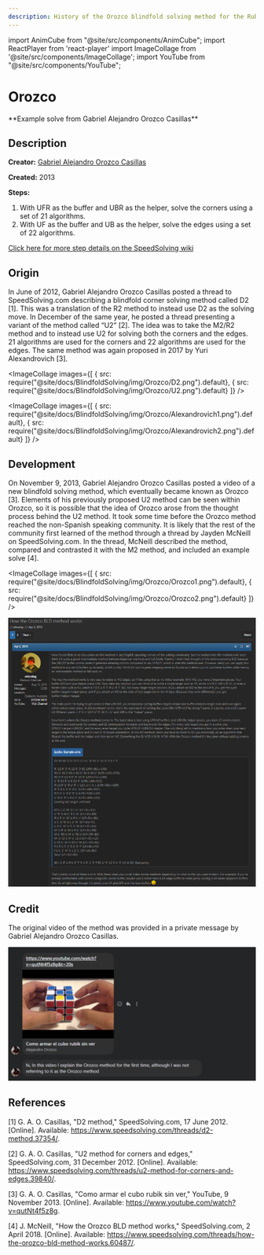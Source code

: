 ```yaml
---
description: History of the Orozco blindfold solving method for the Rubik's Cube.
---
```


import AnimCube from "@site/src/components/AnimCube";
import ReactPlayer from 'react-player'
import ImageCollage from '@site/src/components/ImageCollage';
import YouTube from "@site/src/components/YouTube";

# Orozco

<AnimCube params="config=../../ReconstructionConfig.txt&initmove=L R2 D' U B2 U2 F D' B2 F' L2 U2 F' D U' B D' U R D' U' F2 D' R D2&move={Scramble: L R2 D' U B2 U2 F D' B2 F' L2 U2 F' D U' B D' U R D' U' F2 D' R D2}{URF-LUF-UBR: R' U' R' D' R U R' D R2}R' U' R' D' R U R' D R2.{URF-UBR-DLF: U' R D2 R' U R D2 R'}U' R D2 R' U R D2 R'.{URF-DFR-UBR: D' l U R' D2 R U' R' D2 x D}D' l U R' D2 R U' R' D2 x D.{URF-UBR-BRU: U L' U' L U L' U' R' U L U' L' U L U' R}U L' U' L U L' U' R' U L U' L' U L U' R.{URF-DRB-UBR: D x D2 R' U' R D2 R' U l D'}D x D2 R' U' R D2 R' U l D'.{URF-UBR-LBU: R U R D R' U' R D' R2}R U R D R' U' R D' R2.{UF-LB-UB: U' L U M' U' L' U M}U' L U M' U' L' U M.{UF-UB-BR: M' U R' U' M U R U'}M' U R' U' M U R U'.{UF-BD-UB: D' U R2 U' M' U R2 U' M D}D' U R2 U' M' U R2 U' M D.{UF-UB-DR: M' U R2 U' M U R2 U'}M' U R2 U' M U R2 U'.{UF-UR-UB: R U R' U' M' U R U' r'}R U R' U' M' U R U' r'.{UF-UB-FD: D U' R2 U M U' R2 U M' D'}D U' R2 U M U' R2 U M' D'.{UF-LD-UB: U' L2 U M' U' L2 U M}U' L2 U M' U' L2 U M.{UF-UB-RF: U' R U M U' R' U M'}U' R U M U' R' U M'.{UF + UB flip: M U M U M U2 M' U M' U M' U2}M U M U M U2 M' U M' U M' U2.{UF-UB-UR: r U R' U' M U R U' R'}r U R' U' M U R U' R'.{UF-UL-UB: L' U' L U M' U' L' U l}L' U' L U M' U' L' U l.{UF-UB-LF: M' U' L' U M U' L U}M' U' L' U M U' L U.{Parity: y' L2 R' U2 R U2 R' F R U R' U' R' F' R2' U' L2 y}y' L2 R' U2 R U2 R' F R U R' U' R' F' R2' U' L2 y" width="600px" height="400px" />
**Example solve from Gabriel Alejandro Orozco Casillas**

## Description

**Creator:** [Gabriel Alejandro Orozco Casillas](CubingContributors/MethodDevelopers.md#orozco-casillas-gabriel-alejandro)

**Created:** 2013

**Steps:**

1. With UFR as the buffer and UBR as the helper, solve the corners using a set of 21 algorithms.
2. With UF as the buffer and UB as the helper, solve the edges using a set of 22 algorithms.

[Click here for more step details on the SpeedSolving wiki](https://www.speedsolving.com/wiki/index.php?title=Orozco_method)

## Origin

In June of 2012, Gabriel Alejandro Orozco Casillas posted a thread to SpeedSolving.com describing a blindfold corner solving method called D2 [1]. This was a translation of the R2 method to instead use D2 as the solving move. In December of the same year, he posted a thread presenting a variant of the method called “U2” [2]. The idea was to take the M2/R2 method and to instead use U2 for solving both the corners and the edges. 21 algorithms are used for the corners and 22 algorithms are used for the edges. The same method was again proposed in 2017 by Yuri Alexandrovich [3].

<ImageCollage
images={[
{ src: require("@site/docs/BlindfoldSolving/img/Orozco/D2.png").default},
{ src: require("@site/docs/BlindfoldSolving/img/Orozco/U2.png").default}
]}
/>

<ImageCollage
images={[
{ src: require("@site/docs/BlindfoldSolving/img/Orozco/Alexandrovich1.png").default},
{ src: require("@site/docs/BlindfoldSolving/img/Orozco/Alexandrovich2.png").default}
]}
/>

## Development

On November 9, 2013, Gabriel Alejandro Orozco Casillas posted a video of a new blindfold solving method, which eventually became known as Orozco [3]. Elements of his previously proposed U2 method can be seen within Orozco, so it is possible that the idea of Orozco arose from the thought process behind the U2 method. It took some time before the Orozco method reached the non-Spanish speaking community. It is likely that the rest of the community first learned of the method through a thread by Jayden McNeill on SpeedSolving.com. In the thread, McNeill described the method, compared and contrasted it with the M2 method, and included an example solve [4].

<YouTube embedId="qutNt4f5z8g" />

<ImageCollage
images={[
{ src: require("@site/docs/BlindfoldSolving/img/Orozco/Orozco1.png").default},
{ src: require("@site/docs/BlindfoldSolving/img/Orozco/Orozco2.png").default}
]}
/>

![](../img/Orozco/McNeill.png)

## Credit

The original video of the method was provided in a private message by Gabriel Alejandro Orozco Casillas.

![](../img/Orozco/OrozcoChat.png)

## References

[1] G. A. O. Casillas, "D2 method," SpeedSolving.com, 17 June 2012. [Online]. Available: https://www.speedsolving.com/threads/d2-method.37354/.

[2] G. A. O. Casillas, "U2 method for corners and edges," SpeedSolving.com, 31 December 2012. [Online]. Available: https://www.speedsolving.com/threads/u2-method-for-corners-and-edges.39840/.

[3] G. A. O. Casillas, "Como armar el cubo rubik sin ver," YouTube, 9 November 2013. [Online]. Available: https://www.youtube.com/watch?v=qutNt4f5z8g.

[4] J. McNeill, "How the Orozco BLD method works," SpeedSolving.com, 2 April 2018. [Online]. Available: https://www.speedsolving.com/threads/how-the-orozco-bld-method-works.60487/.
